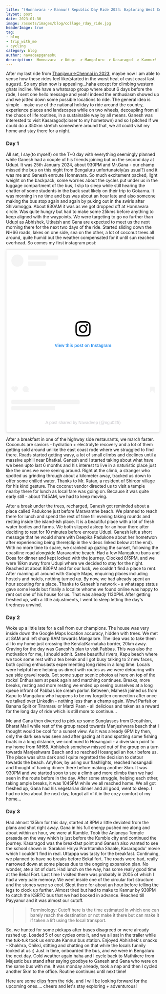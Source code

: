 ```yaml
---
title: "(Honnavara -> Kannur) Republic Day Ride 2024: Exploring West Coast"
layout: post
date: 2023-01-30
image: /assets/images/blog/collage_rday_ride.jpg
headerImage: true
tag:
- blog
- trip_with_me
- cycling 
category: blog
author: navadeepganeshu
description:  Honnavara -> Udupi -> Mangaluru -> Kasaragod -> Kannur!
---
```


After my last ride from [Thanjavur->Chennai in 2023](https://navadeepganeshu.github.io/iday-ride-tn/), maybe now I am able to sense how these rides feel like(started in the worst heat of east coast last august). So any plan now is appealing...haha except for climbing western ghats incline. We have a whatsapp group where about 6 days before the rode, I sent one hello message and yeah! indeed the enthusiasm showed up and we jotted down some possible locations to ride. The general idea is simple - make use of the national holiday to ride around the country, experience places and landscapes while on two wheels, decoupling from all the chaos of life routines, in a sustainable way by all means. Ganesh was interested to visit Kasaragod(closer to my hometown) and so I pitched If we could do a 350km stretch somewhere around that, we all could visit my home and stay there for a night.  

### Day 1

All set, I say(to myself) on the T+0 day with everything seemingly planned while Ganesh had a couple of his friends joining but on the second day at Udupi. It was 25th January 2024, about 930PM and Mr.Gana - our champ missed the bus on this night from Bengaluru unfortunately(as usual?) and it was me and Ganesh enroute Honnavara. So much excitement packed, light weight on the backpack, some worries about the cycles put under us in the luggage compartment of the bus, I slip to sleep while still hearing the chatter of some students in the back seat likely on their trip to Gokarna. It was morning in no time and bus was about an hour late and also someone making the bus stop again and again by puking out in the swirls after Shivamogga. About 830AM it was as we got dropped off at Honnavara circle. Was quite hungry but had to make some 25kms before anything to keep aligned with the waypoints. We were targeting to go no further than Udupi as Abhishek, Utkatsh and Gana are expected to meet us the next morning there for the next two days of the ride. Started sliding down the NH66 roads, lakes on one side, sea on the other, a lot of coconut trees all around, quite humid but the weather compensated for it until sun reached overhead. So comes my first instagram post:

<blockquote class="instagram-media" data-instgrm-captioned data-instgrm-permalink="https://www.instagram.com/p/C2sLd2uodYG/?utm_source=ig_embed&amp;utm_campaign=loading" data-instgrm-version="14" style=" background:#FFF; border:0; border-radius:3px; box-shadow:0 0 1px 0 rgba(0,0,0,0.5),0 1px 10px 0 rgba(0,0,0,0.15); margin: 1px; max-width:540px; min-width:326px; padding:0; width:99.375%; width:-webkit-calc(100% - 2px); width:calc(100% - 2px);"><div style="padding:16px;"> <a href="https://www.instagram.com/p/C2sLd2uodYG/?utm_source=ig_embed&amp;utm_campaign=loading" style=" background:#FFFFFF; line-height:0; padding:0 0; text-align:center; text-decoration:none; width:100%;" target="_blank"> <div style=" display: flex; flex-direction: row; align-items: center;"> <div style="background-color: #F4F4F4; border-radius: 50%; flex-grow: 0; height: 40px; margin-right: 14px; width: 40px;"></div> <div style="display: flex; flex-direction: column; flex-grow: 1; justify-content: center;"> <div style=" background-color: #F4F4F4; border-radius: 4px; flex-grow: 0; height: 14px; margin-bottom: 6px; width: 100px;"></div> <div style=" background-color: #F4F4F4; border-radius: 4px; flex-grow: 0; height: 14px; width: 60px;"></div></div></div><div style="padding: 19% 0;"></div> <div style="display:block; height:50px; margin:0 auto 12px; width:50px;"><svg width="50px" height="50px" viewBox="0 0 60 60" version="1.1" xmlns="https://www.w3.org/2000/svg" xmlns:xlink="https://www.w3.org/1999/xlink"><g stroke="none" stroke-width="1" fill="none" fill-rule="evenodd"><g transform="translate(-511.000000, -20.000000)" fill="#000000"><g><path d="M556.869,30.41 C554.814,30.41 553.148,32.076 553.148,34.131 C553.148,36.186 554.814,37.852 556.869,37.852 C558.924,37.852 560.59,36.186 560.59,34.131 C560.59,32.076 558.924,30.41 556.869,30.41 M541,60.657 C535.114,60.657 530.342,55.887 530.342,50 C530.342,44.114 535.114,39.342 541,39.342 C546.887,39.342 551.658,44.114 551.658,50 C551.658,55.887 546.887,60.657 541,60.657 M541,33.886 C532.1,33.886 524.886,41.1 524.886,50 C524.886,58.899 532.1,66.113 541,66.113 C549.9,66.113 557.115,58.899 557.115,50 C557.115,41.1 549.9,33.886 541,33.886 M565.378,62.101 C565.244,65.022 564.756,66.606 564.346,67.663 C563.803,69.06 563.154,70.057 562.106,71.106 C561.058,72.155 560.06,72.803 558.662,73.347 C557.607,73.757 556.021,74.244 553.102,74.378 C549.944,74.521 548.997,74.552 541,74.552 C533.003,74.552 532.056,74.521 528.898,74.378 C525.979,74.244 524.393,73.757 523.338,73.347 C521.94,72.803 520.942,72.155 519.894,71.106 C518.846,70.057 518.197,69.06 517.654,67.663 C517.244,66.606 516.755,65.022 516.623,62.101 C516.479,58.943 516.448,57.996 516.448,50 C516.448,42.003 516.479,41.056 516.623,37.899 C516.755,34.978 517.244,33.391 517.654,32.338 C518.197,30.938 518.846,29.942 519.894,28.894 C520.942,27.846 521.94,27.196 523.338,26.654 C524.393,26.244 525.979,25.756 528.898,25.623 C532.057,25.479 533.004,25.448 541,25.448 C548.997,25.448 549.943,25.479 553.102,25.623 C556.021,25.756 557.607,26.244 558.662,26.654 C560.06,27.196 561.058,27.846 562.106,28.894 C563.154,29.942 563.803,30.938 564.346,32.338 C564.756,33.391 565.244,34.978 565.378,37.899 C565.522,41.056 565.552,42.003 565.552,50 C565.552,57.996 565.522,58.943 565.378,62.101 M570.82,37.631 C570.674,34.438 570.167,32.258 569.425,30.349 C568.659,28.377 567.633,26.702 565.965,25.035 C564.297,23.368 562.623,22.342 560.652,21.575 C558.743,20.834 556.562,20.326 553.369,20.18 C550.169,20.033 549.148,20 541,20 C532.853,20 531.831,20.033 528.631,20.18 C525.438,20.326 523.257,20.834 521.349,21.575 C519.376,22.342 517.703,23.368 516.035,25.035 C514.368,26.702 513.342,28.377 512.574,30.349 C511.834,32.258 511.326,34.438 511.181,37.631 C511.035,40.831 511,41.851 511,50 C511,58.147 511.035,59.17 511.181,62.369 C511.326,65.562 511.834,67.743 512.574,69.651 C513.342,71.625 514.368,73.296 516.035,74.965 C517.703,76.634 519.376,77.658 521.349,78.425 C523.257,79.167 525.438,79.673 528.631,79.82 C531.831,79.965 532.853,80.001 541,80.001 C549.148,80.001 550.169,79.965 553.369,79.82 C556.562,79.673 558.743,79.167 560.652,78.425 C562.623,77.658 564.297,76.634 565.965,74.965 C567.633,73.296 568.659,71.625 569.425,69.651 C570.167,67.743 570.674,65.562 570.82,62.369 C570.966,59.17 571,58.147 571,50 C571,41.851 570.966,40.831 570.82,37.631"></path></g></g></g></svg></div><div style="padding-top: 8px;"> <div style=" color:#3897f0; font-family:Arial,sans-serif; font-size:14px; font-style:normal; font-weight:550; line-height:18px;">View this post on Instagram</div></div><div style="padding: 12.5% 0;"></div> <div style="display: flex; flex-direction: row; margin-bottom: 14px; align-items: center;"><div> <div style="background-color: #F4F4F4; border-radius: 50%; height: 12.5px; width: 12.5px; transform: translateX(0px) translateY(7px);"></div> <div style="background-color: #F4F4F4; height: 12.5px; transform: rotate(-45deg) translateX(3px) translateY(1px); width: 12.5px; flex-grow: 0; margin-right: 14px; margin-left: 2px;"></div> <div style="background-color: #F4F4F4; border-radius: 50%; height: 12.5px; width: 12.5px; transform: translateX(9px) translateY(-18px);"></div></div><div style="margin-left: 8px;"> <div style=" background-color: #F4F4F4; border-radius: 50%; flex-grow: 0; height: 20px; width: 20px;"></div> <div style=" width: 0; height: 0; border-top: 2px solid transparent; border-left: 6px solid #f4f4f4; border-bottom: 2px solid transparent; transform: translateX(16px) translateY(-4px) rotate(30deg)"></div></div><div style="margin-left: auto;"> <div style=" width: 0px; border-top: 8px solid #F4F4F4; border-right: 8px solid transparent; transform: translateY(16px);"></div> <div style=" background-color: #F4F4F4; flex-grow: 0; height: 12px; width: 16px; transform: translateY(-4px);"></div> <div style=" width: 0; height: 0; border-top: 8px solid #F4F4F4; border-left: 8px solid transparent; transform: translateY(-4px) translateX(8px);"></div></div></div> <div style="display: flex; flex-direction: column; flex-grow: 1; justify-content: center; margin-bottom: 24px;"> <div style=" background-color: #F4F4F4; border-radius: 4px; flex-grow: 0; height: 14px; margin-bottom: 6px; width: 224px;"></div> <div style=" background-color: #F4F4F4; border-radius: 4px; flex-grow: 0; height: 14px; width: 144px;"></div></div></a><p style=" color:#c9c8cd; font-family:Arial,sans-serif; font-size:14px; line-height:17px; margin-bottom:0; margin-top:8px; overflow:hidden; padding:8px 0 7px; text-align:center; text-overflow:ellipsis; white-space:nowrap;"><a href="https://www.instagram.com/p/C2sLd2uodYG/?utm_source=ig_embed&amp;utm_campaign=loading" style=" color:#c9c8cd; font-family:Arial,sans-serif; font-size:14px; font-style:normal; font-weight:normal; line-height:17px; text-decoration:none;" target="_blank">A post shared by Navadeep (@ngu025)</a></p></div></blockquote> <script async src="//www.instagram.com/embed.js"></script>

After a breakfast in one of the highway side restaurants, we march faster. Coconuts are saviors - hydration + electrolyte recovery and a lot of them getting sold around unlike the east coast rode where we struggled to find there. Roads started getting wavy, a lot of small climbs and declines until a massive uphill near Bhatkal. Ganesh and I started taking about what have we been upto last 6 months and his interest to live in a naturistic place just like the ones we were seeing around. Right at the climb, a stranger who spotted us grinding through about a kilometer away, tracked us down to offer some chilled water. Thanks to Mr. Ratan, a resident of Shiroor village for his kind gesture. The coconut vendor directed us to visit a temple nearby there for lunch as local fare was going on. Because it was quite early still - about 1145AM, we had to keep moving.

After a break under the trees, recharged, Ganesh got reminded about a place called Padukone just before Maravanthe beach. We planned to reach there for lunch and spend the rest of time till evening taking rounds and resting inside the island-ish place. It is a beautiful place with a lot of fresh water bodies and farms. We both slipped asleep for an hour there after deciding to rest for 10 minutes before enroute Udupi. Ganesh left a short message that he would share with Deepika Padukone about her hometwon after experiencing being there(clip in the videos linked below at the end). With no more time to spare, we cranked up gazing the sunset, following the coastline road alongside Maravanthe beach. Had a few Mangaluru buns and Dosa for dinner and kept locked with the journey. Clocked 815PM, and we were 18km away from Udupi where we decided to stay for the night. Reached at about 930PM and for our luck, we couldn't find a place to rent. After roaming all around with Google Maps, enquiring places including hostels and hotels, nothing turned up. By now, we had already spent an hour scouting for a place. Thanks to Ganesh's network - a whatsapp status gave some leads but finally a localite whome we found online was happy to rent out one of his house for us. That was already 1130PM. After getting freshed up, with a little adjustments, I went to sleep letting the day's tiredness unwind.

<div class="strava-embed-placeholder" data-embed-type="activity" data-embed-id="10634273618" data-style="standard"></div><script src="https://strava-embeds.com/embed.js"></script>

### Day 2

Woke up a little late for a call from our champions. The house was very inside down the Google Maps location accuracy, hidden with trees. We met at 8AM and left sharp 9AM towards Mangalore. The idea was to take them all to my home just crossing the Kerala/Karnataka border, 20km away. Craving for the day was Ganesh's plan to visit Pabbas. This was also the motivation for me, I should admit. Same beautiful rivers, Kapu beach where we took some rest with a tea break and I got busy talking to 2 new faces, both cycling enthusiasts experimenting long rides in a long time. Locals were helpful here helping us direct with routes as we were detouring with sea side gravel roads. Got some super scenic photos at here on top of the rocks! Enthusiasm at peak again and marching continues. Breaks, more breaks, resting and more resting we ended up seeing ourselves at a long queue infront of Pabbas ice cream parlor. Between, Mahesh joined us from Kapu to Mangaluru who happens to be my forgotten connection after once we talked over LinkedIn - nothing less than a champ again. Wow! Parfait or Banana Split or Tiramasu or Marzi Paan - all delicious and taken as a reward for the long day of ride which is still more to continue...

Me and Gana then diverted to pick up some Sunglasses from Decathlon, Bharat Mall while rest of the group raced towards Manjeshwara beach that I thought would be cool for a sunset view. As it was already 6PM by then, only the dark sea was seen and after gazing at it and spotting some fishing boats in a long distance, we continued to Hosangadi - a diversion point to my home from NH66. Abhishek somehow missed out of the group on a turn towards Manjeshwara Beach and so reached Hosangadi an hour before us. The place was ultra dark and I quite regretted the decision to detour towards the beach. Anyhow, by using our flashlights, reached hosangadi and thought of having dinner there before making another 8km. It was 930PM and we started soon to see a climb and more climbs than we had seen in the route before in the day. After some struggle, helping each other, taking ample breaks, it was 1045PM while we all reached home. We all got freshed up, Gana had his vegetarian dinner and all good, went to sleep. I had no idea about the next day, forgot all of it in the cozy comfort of my home...

<div class="strava-embed-placeholder" data-embed-type="activity" data-embed-id="10641522211" data-style="standard"></div><script src="https://strava-embeds.com/embed.js"></script>

### Day 3

Had almost 135km for this day, started at 8PM a little deviated from the plans and shot right away. Gana in his full energy pushed me along and about within an hour, we were at Kumble. Took the Anjaneya Temple prasada on the way which is just before the Kumble city and continued the journey. Kasaragod was the breakfast point and Ganesh also wanted to see the school shown in 'Sarakari Hiriya Prarhtamika Shaale, Kasaragodu' movie which I couldn't find in real. Uttappa was tasty for the breakfast. Continuing, we planned to have no breaks before Bekal fort. The roads were bad, really narrowed down at some places due to the ongoing expansion plan. No wonder, ate a lot of dust. Had lunch on the way, has some really good time at the Bekal Fort. Last time I visited there was probably in 2005 of which I had a very pale memory. We went inside one of the circular fort structure and the stones were so cool. Slept there for about an hour before telling the legs to clock up further. Almost tired but had to make to Kannur by 930PM to catch the KSRTC bus that we had booked in advance. Reached till Payyanur and it was almost our cutoff. 

>> Terminology: Cutoff here is the time estimated in which one can barely reach the destination or not make it there but can make it if taken a lift using the local transport.

So, we hunted for some pickups after buses disagreed or were already rushed up. Loaded 5 of our cycles onto it, and we all sat in the trailer while the tuk-tuk took us enroute Kannur bus station. Enjoyed Abhishek's snacks - Khakhra, Chikki, stitting and chatting on that while the locals funnily looked at us :)
Just in time, onboarded the bus, and we were in Bengaluru the next day. Cold weather again haha and I cycle back to Mathikere from Majestic bus stand after saying goodbye to Ganesh and Gana who were on the same bus with me. It was monday already, took a nap and then I cycled another 5km to the office. Routine continues until next time!

<div class="strava-embed-placeholder" data-embed-type="activity" data-embed-id="10648535706" data-style="standard"></div><script src="https://strava-embeds.com/embed.js"></script>

Here are some [clips from the ride](), and I will be looking forward for the upcoming ones.... cheers and let's stay exploring + adventurous!